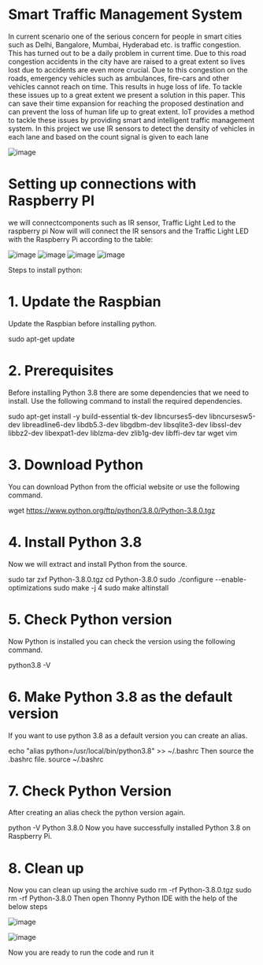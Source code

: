 # Smart Traffic Management System
In current scenario one of the serious concern
for people in smart cities such as Delhi, Bangalore, Mumbai,
Hyderabad etc. is traffic congestion. This has turned out to be
a daily problem in current time. Due to this road congestion
accidents in the city have are raised to a great extent so lives
lost due to accidents are even more crucial. Due to this
congestion on the roads, emergency vehicles such as
ambulances, fire-cars and other vehicles cannot reach on time.
This results in huge loss of life. To tackle these issues up to a
great extent we present a solution in this paper.  This can
save their time expansion for reaching the proposed
destination and can prevent the loss of human life up to great
extent. IoT provides a method to tackle these issues by
providing smart and intelligent traffic management system. 
In this project we use IR sensors to detect the density of
vehicles in each lane and based on the count signal is given to each lane 

![image](https://github.com/Sabbani-Nandini/SmartTrafficManagementSystem/assets/93151923/dab8df60-0d8f-4f21-9e17-5a0d98f64336)



# Setting up connections with Raspberry PI
we will connectcomponents such as IR sensor, Traffic Light Led to the raspberry pi Now will will connect the IR sensors and the Traffic Light LED with the Raspberry Pi according to the table:

![image](https://github.com/Sabbani-Nandini/SmartTrafficManagementSystem/assets/93151923/4c51d074-b63f-4164-95e1-e1eff4193f8b)
![image](https://github.com/Sabbani-Nandini/SmartTrafficManagementSystem/assets/93151923/ae8cc58f-dbbd-4b91-a1f2-bae020b77111)
![image](https://github.com/Sabbani-Nandini/SmartTrafficManagementSystem/assets/93151923/f8c0f432-b7c2-41b8-b181-cd29fc522b1b)
![image](https://github.com/Sabbani-Nandini/SmartTrafficManagementSystem/assets/93151923/24a9aca3-0fca-408e-be79-71349c51d1a4)








Steps to install python:
# 1. Update the Raspbian
Update the Raspbian before installing python.

sudo apt-get update

# 2. Prerequisites
Before installing Python 3.8 there are some dependencies that we need to install. Use
the following command to install the required dependencies.

sudo apt-get install -y build-essential tk-dev libncurses5-dev libncursesw5-dev
libreadline6-dev libdb5.3-dev libgdbm-dev libsqlite3-dev libssl-dev libbz2-dev
libexpat1-dev liblzma-dev zlib1g-dev libffi-dev tar wget vim
# 3. Download Python
You can download Python from the official website or use the following command.

wget https://www.python.org/ftp/python/3.8.0/Python-3.8.0.tgz
# 4. Install Python 3.8
Now we will extract and install Python from the source.

sudo tar zxf Python-3.8.0.tgz
cd Python-3.8.0
sudo ./configure --enable-optimizations
sudo make -j 4
sudo make altinstall
# 5. Check Python version
Now Python is installed you can check the version using the following command.

python3.8 -V
# 6. Make Python 3.8 as the default version
If you want to use python 3.8 as a default version you can create an alias.

echo "alias
python=/usr/local/bin/python3.8" >> ~/.bashrc
Then source the .bashrc file.
source ~/.bashrc
# 7. Check Python Version
After creating an alias check the python version again.

python -V
Python 3.8.0
Now you have successfully installed Python 3.8 on Raspberry Pi.
# 8. Clean up
Now you can clean up using the archive
sudo rm -rf Python-3.8.0.tgz
sudo rm -rf Python-3.8.0
Then open Thonny Python IDE with the help of the below steps

![image](https://github.com/Sabbani-Nandini/SmartTrafficManagementSystem/assets/93151923/622896e0-c5b0-454d-b59d-01ad062292fb)

![image](https://github.com/Sabbani-Nandini/SmartTrafficManagementSystem/assets/93151923/8859363d-4094-43ca-b476-784737149dea)

Now you are ready to run the code and run it 


